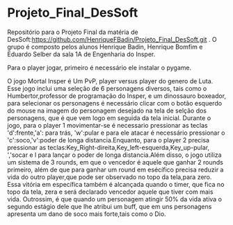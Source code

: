 # Projeto_Final_DesSoft
Repositório para o Projeto Final da matéria de DesSoft:https://github.com/HenriqueFBadin/Projeto_Final_DesSoft.git
. O grupo é composto pelos alunos Henrique Badin, Henrique Bomfim e Eduardo Selber da sala 1A de Engenharia do Insper.

Para o player jogar, primeiro é necessário ele instalar o pygame.

O jogo Mortal Insper é Um PvP, player versus player do genero de Luta. Esse jogo inclui uma seleção de 6 personagens diversos, tais como o Humbertor,professor de programação do Insper, e um dinossauro boxeador, para selecionar os personagens é necessário clicar com o botão esquerdo do mouse na imagem do personagem desejado na tela de selção dos personagens, que é que vem logo em seguida da tela inicial. Durante o jogo, para o player 1 movimentar-se é necessario pressionar as teclas 'd':frente,'a': para trás, 'w':pular e para ele atacar é necessário pressionar o 'c':soco,'v':poder de longa distancia.Enquanto, para o player 2 precisa pressionar as teclas:Key_Right-direita,Key_left-esquerda,Key_up-pular, ','socar e l para lançar o poder de longa distancia.Além disso, o jogo utiliza um sistema de 3 rounds, em que o vencedor é aquele que ganhar 2 rounds primeiro, além de que para ganhar um round em esécífico precisa reduzir a vida do outro player,que pode ser observado no topo da tela,para zero. Essa vitória em específica também é alcançada quando  o timer, que fica no topo da tela, zera e será declarado vencedor aquele que tiver com mais vida. Outrossim, é que quando um personagem atingir 50% da vida ativa o segundo estágio dele que lhe atribui um buff, que em uns personagens apresenta um dano de soco mais forte,tais como o Dio.  